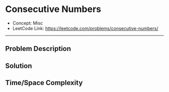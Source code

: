 # Consecutive Numbers

- Concept: Misc
- LeetCode Link: https://leetcode.com/problems/consecutive-numbers/

---

## Problem Description

## Solution

## Time/Space Complexity

